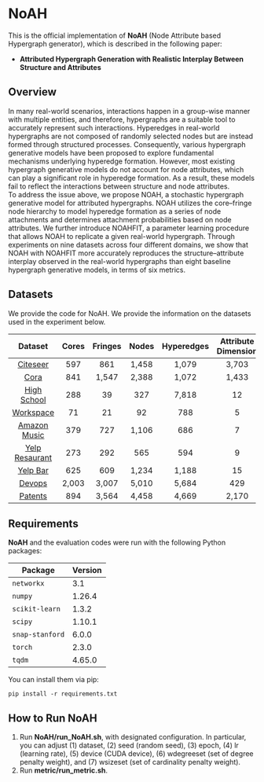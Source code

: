 # __NoAH__
This is the official implementation of __NoAH__ (Node Attribute based Hypergraph generator), which is described in the following paper:
* __Attributed Hypergraph Generation with Realistic Interplay Between Structure and Attributes__

## __Overview__
In many real-world scenarios, interactions happen in a group-wise manner with multiple entities, and therefore, hypergraphs are a suitable tool to accurately represent such interactions. 
Hyperedges in real-world hypergraphs are not composed of randomly selected nodes but are instead formed through structured processes. 
Consequently, various hypergraph generative models have been proposed to explore fundamental mechanisms underlying hyperedge formation. 
However, most existing hypergraph generative models do not account for node attributes, which can play a significant role in hyperedge formation.
As a result, these models fail to reflect the interactions between structure and node attributes.
<br>
To address the issue above, we propose NOAH, a stochastic hypergraph generative model for attributed hypergraphs. 
NOAH utilizes the core–fringe node hierarchy to model hyperedge formation as a series of node attachments and determines attachment probabilities based on node attributes. 
We further introduce NOAHFIT, a parameter learning procedure that allows NOAH to replicate a given real-world hypergraph. 
Through experiments on nine datasets across four different domains, we show that NOAH with NOAHFIT more accurately reproduces the structure–attribute interplay observed in the real-world hypergraphs than eight baseline hypergraph generative models, in terms of six metrics.

## __Datasets__
We provide the code for NoAH. We provide the information on the datasets used in the experiment below.

|Dataset|Cores|Fringes|Nodes|Hyperedges|Attribute Dimension|
|:---:|:---:|:---:|:---:|:---:|:---:|
|[Citeseer](https://github.com/malllabiisc/HyperGCN)|597|861|1,458|1,079|3,703|
|[Cora](https://github.com/malllabiisc/HyperGCN)|841|1,547|2,388|1,072|1,433|
|[High School](http://www.sociopatterns.org/datasets/)|288|39|327|7,818|12|
|[Workspace](http://www.sociopatterns.org/datasets/)|71|21|92|788|5|
|[Amazon Music](https://jmcauley.ucsd.edu/data/amazon/)|379|727|1,106|686|7|
|[Yelp Resaurant](https://www.kaggle.com/datasets/yelp-dataset/yelp-dataset)|273|292|565|594|9|
|[Yelp Bar](https://www.kaggle.com/datasets/yelp-dataset/yelp-dataset)|625|609|1,234|1,188|15|
|[Devops](https://archive.org/download/stackexchange)|2,003|3,007|5,010|5,684|429|
|[Patents](https://archive.org/download/stackexchange)|894|3,564|4,458|4,669|2,170|

## __Requirements__

__NoAH__ and the evaluation codes were run with the following Python packages:

| Package         | Version   |
|----------------|-----------|
| `networkx`      | 3.1       |
| `numpy`         | 1.26.4    |
| `scikit-learn`  | 1.3.2     |
| `scipy`         | 1.10.1    |
| `snap-stanford` | 6.0.0     |
| `torch`         | 2.3.0     |
| `tqdm`          | 4.65.0    |

You can install them via pip:

```
pip install -r requirements.txt
```

## __How to Run NoAH__
1. Run __NoAH/run_NoAH.sh__, with designated configuration. 
In particular, you can adjust (1) dataset, (2) seed (random seed), (3) epoch, (4) lr (learning rate), (5) device (CUDA device), (6) wdegreeset (set of degree penalty weight), and (7) wsizeset (set of cardinality penalty weight).
2. Run __metric/run_metric.sh__.
